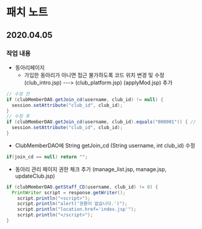 # 패치 노트
## 2020.04.05

### 작업 내용
   
 - 동아리페이지 
   - 가입한 동아리가 아니면 접근 불가하도록 코드 위치 변경 및 수정
     (club_intro.jsp) ---> (club_platform.jsp) 
     (applyMod.jsp) 추가
```java   
// 수정 전
if (clubMemberDAO.getJoin_cd(username, club_id) != null) {
  session.setAttribute("club_id", club_id);
}
// 수정 후
if (clubMemberDAO.getJoin_cd(username, club_id).equals("008001")) { // 008001 = 가입된 동아리
  session.setAttribute("club_id", club_id);
}
```
 - ClubMemberDAO에 String getJoin_cd (String username, int club_id) 수정
 ```java
 if(join_cd == null) return "";
 ```
 - 동아리 관리 페이지 권한 체크 추가 (manage_list.jsp, manage.jsp, updateClub.jsp)
```java
if (clubMemberDAO.getStaff_CD(username, club_id) != 0) {
  PrintWriter script = response.getWriter();
	script.println("<script>");
	script.println("alert('권환이 없습니다.')");
	script.println("location.href='index.jsp'");
	script.println("</script>");
}
```

